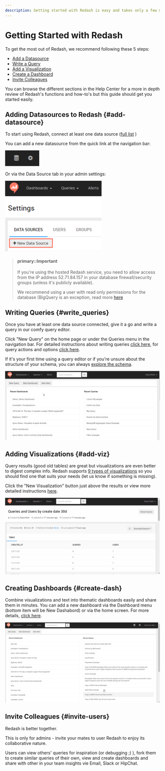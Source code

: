 ```yaml
---
description: Getting started with Redash is easy and takes only a few minutes - connect a data source, write a query, add a visualization, create a dashboard and invite your colleagues!
---
```



# Getting Started with Redash

To get the most out of Redash, we recommend following these 5 steps:
* [Add a Datasource](#add-datasource)
* [Write a Query](#write_queries)
* [Add a Visualization](#add-viz)
* [Create a Dashboard](#create_new_dash)
* [Invite Colleagues](#invite-users)

You can browse the different sections in the Help Center for a more in depth review of Redash's functions and how-to's but this guide should get you started easily.

## Adding Datasources to Redash {#add-datasource}

To start using Redash, connect at least one data source ([full list](../aboutrd/aboutrd.md#supported_data_sources) )

You can add a new datasource from the quick link at the navigation bar:

![](../assets/data_source_quick_link.png)

Or via the Data Source tab in your admin settings:

![](../assets/add_new_datasource.png)

> #### primary::Important
>
> If you're using the hosted Redash service, you need to allow access from the IP address 52.71.84.157 in your database firewall/security groups (unless it's publicly available).
>
> We recommend using a user with read only permissions for the database (BigQuery is an exception, read more [here](../data-sources/bigquery.md#bigquery-user-role)



## Writing Queries {#write_queries}

Once you have at least one data source connected, give it a go and write a query in our comfy query editor.

Click "New Query" on the home page or under the Queries menu in the navigation bar. For detailed instructions about writing queries [click here](../queries/writing_queries.md), for query actions and options [click here](../queries/query_actions.md).

If it's your first time using a query editor or if you're unsure about the structure of your schema, you can always [explore the schema](../queries/writing_queries.md#exploring-schemas).

![](../assets/gifs/queries/add_new_query.gif)

## Adding Visualizations {#add-viz}

Query results (good old tables) are great but visualizations are even better to digest complex info. Redash supports [9 types of visualizations](../visualization/visualization.md#viz_types) so you should find one that suits your needs (let us know if something is missing).

Click the "New Visualization" button just above the results or view more detailed instructions [here](../visualization/visualization.md#viz_types).

![](../assets/gifs/visualization/new_viz.gif)

## Creating Dashboards {#create-dash}

Combine visualizations and text into thematic dashboards easily and share them in minutes. You can add a new dashboard via the Dashboard menu (bottom item will be New Dashabord) or via the home screen. For more details, [click here](../dashboards/dashboards.md).

![](../assets/gifs/dashboards/Dashboards.gif)

## Invite Colleagues {#invite-users}

Redash is better together.

This is only for admins - invite your mates to user Redash to enjoy its collaborative nature.

Users can view others' queries for inspiration (or debugging ;) ), fork them to create similar queries of their own, view and create dashboards and share with other in your team insights vie Email, Slack or HipChat.
